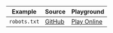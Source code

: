 | Example      | Source                                                                             | Playground                                                                                        |
| ------------ | ---------------------------------------------------------------------------------- | ------------------------------------------------------------------------------------------------- |
| `robots.txt` | [GitHub](https://github.com/alextim/astro-lib/tree/main/examples/astro-robots-txt) | [Play Online](https://stackblitz.com/fork/github/alextim/astro-lib/tree/main/examples/robots-txt) |
